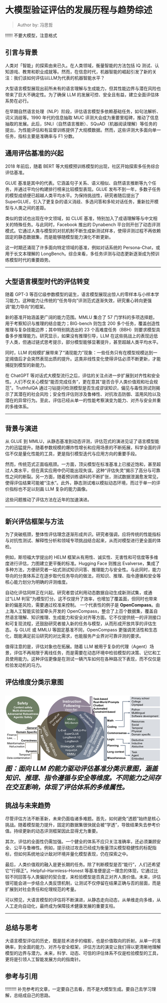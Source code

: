 <!--Copyright © ZOMI 适用于[License](https://github.com/Infrasys-AI/AIInfra)版权许可-->

# 大模型验证评估的发展历程与趋势综述

> Author by: 冯思哲

!!!!!!
不要大模型，注意格式

## 引言与背景

人类对「智能」的探索由来已久。在人类领域，衡量智能的方法包括 IQ 测试、认知游戏、教育和职业成就等。然而，在信息时代，机器智能的崛起引发了新的关注：我们该如何评估以LLM为代表的机器智能水平？  

大型语言模型展现出前所未有的语言理解与生成能力，但其性能边界与潜在风险也带来了巨大不确定性。为了确保 LLM 的发展可控、安全且有益，建立全面评估体系势在必行。  

在早期自然语言处理（NLP）阶段，评估语言模型多依赖基础任务，如句法解析、词义消歧等。1990 年代的信息抽取 MUC 评测大会成为重要里程碑，推动了信息抽取的发展。此后，SNLI（自然语言推断）、SQuAD（机器阅读理解）等任务的提出，为性能评估和有监督训练提供了大规模数据。然而，这些评测大多面向单一任务，指标主要是准确率与 F1 分数。

## 通用评估基准的兴起

2018 年前后，随着 BERT 等大规模预训练模型的出现，社区开始探索多任务综合评估基准。  

GLUE 基准是其中的代表。它涵盖句子关系、语义相似、自然语言推断等九个任务，并通过平均分构建排行榜来比较模型表现。GLUE 发布不到一年，多数子任务的模型成绩便已超越人类平均水平。为保持挑战性，研究者随后提出了 SuperGLUE，引入了更复杂的语义消歧、多选问答和多轮对话任务，重新拉开模型与人类之间的差距。  

类似的尝试也出现在中文领域，如 CLUE 基准，特别加入了成语理解等与中文相关的特殊任务。与此同时，Facebook 推出的 Dynabench 平台则开创了动态评测模式。它通过人类与模型的对抗机制不断生成新测试样本，使得评测过程不再依赖固定的静态数据集，而是能够随模型能力演化不断更新。  

这一时期还涌现了许多面向特定领域的基准，例如对话系统的 Persona-Chat，或用于长文本理解的 LongBench。综合来看，多任务评测与动态更新逐渐成为预训练模型时代的重要趋势。

---

## 大型语言模型时代的评估转变
随着 GPT-3 等百亿级参数模型的诞生，语言模型展现出惊人的零样本与小样本学习能力。这种能力让传统的“任务导向”评测范式逐渐失效，研究重心转向更强调“能力导向”的框架。  

新的基准开始涵盖更广阔的能力范围。MMLU 集合了 57 门学科的多项选择题，用于考察知识与推理的结合能力；BIG-bench 则包含 200 多个任务，覆盖创造性推理与复杂技能边界；其中特别挑选出的 23 个高难度任务（BBH）则要求模型具备多步推理能力。研究显示，如果没有推理引导，LLM 在这些挑战上的表现远低于人类，但通过链式思考提示，部分模型能够显著提升，甚至超越人类平均水平。  

同时，LLM 的规模扩展带来了“涌现能力”现象：一些任务只有在模型规模达到一定阈值后才会突然表现出质的提升。这类非线性变化使得评估必须不断更新，才能捕捉到模型的新能力。  

在 ChatGPT 等对话式大模型流行之后，评估的关注点进一步扩展到对齐性和安全性。人们不仅关心模型“能否完成任务”，更在意其“是否合乎人类价值观和社会规范”。TruthfulQA 通过刁钻提问检测模型是否生成谬误知识，偏见与毒性测试则揭示了其潜在的社会风险；安全性评估则涉及鲁棒性、对抗攻击防御、滥用风险以及潜在的异常行为。至此，评估已经从单一的性能考察演变为能力、对齐与安全并重的多维体系。

---

## 背景与演进
从 GLUE 到 MMLU，从静态基准到动态评测，评估范式的演进见证了语言模型能力的迅猛提升。随着参数规模的爆炸性增长和应用场景的不断拓展，科学全面的评估不仅是量化性能的工具，更是指引模型迭代与应用方向的重要手段。  

然而，传统范式正面临瓶颈。一方面，顶尖模型在标准基准上已接近饱和，甚至超过人类水平，但在真实应用中仍可能出现失误。这种“评估失灵”揭示了高分与可靠性之间的断裂。另一方面，随着预训练语料的不断扩张，测试数据泄漏愈发常见，使得评估结果可能被“注水”。此外，静态测试难以模拟动态环境，而过于单一的评价指标也不足以刻画 LLM 复杂的能力画像。  

这些问题推动了评估方法在近年的加速演进。

---

## 新兴评估框架与方法
为了突破瓶颈，整体性评估理念逐渐形成共识。研究者强调，应将传统的性能指标与对抗性测试、解释性分析和领域专项挑战结合起来，从而对模型进行更全面的体检。  

例如，斯坦福大学提出的 HELM 框架从有用性、诚实性、无害性和可信度等多维度进行评估，力图建立更平衡的标准。Hugging Face 则推出 Evalverse，集成了多种方法，方便研究者一站式测试知识问答、推理能力与安全性。与此同时，能力导向的分类体系正在逐步取代任务导向的做法，将知识、推理、指令遵循和安全等核心能力划分为明确的评测维度。  

自动化评估同样正在兴起。研究者尝试利用动态数据自动生成新测试集，或通过“LLM 判官”为模型打分。这不仅提升了效率，也增加了覆盖面，但同时也带来新的偏差风险，需要通过校准来控制。  一个代表性的例子是 **OpenCompass**。由上海人工智能实验室牵头开发的 OpenCompass，整合了上百个数据集，覆盖自然语言理解、知识推理、生成能力和安全对齐等方面。它不仅提供统一的评测接口和可复现流程，还鼓励研究者接入新的任务与模型，从而形成开放共享的评估生态。与 GLUE 或 MMLU 等固定基准不同，OpenCompass 更强调灵活性和生态化，既能满足前沿研究的对比需求，也能服务产业界对可靠评测的要求。  

值得注意的是，评估对象也在拓展。随着 LLM 被用于复杂的代理（Agent）场景，评估不再局限于离线任务，而是需要在动态环境中检验模型的决策、记忆和工具使用能力。这种评估更像是在测试一辆汽车如何在各种路况下表现，而不仅仅是检验发动机的马力。

## 评估维度分类示意图

![LLM 评估维度分类示意图](./images/01Introduction01.jpg)
*图：面向 LLM 的能力驱动评估基准分类示意图，涵盖知识、推理、指令遵循与安全等维度。不同能力之间存在交互影响，体现了评估体系的多维属性。*
---

## 挑战与未来趋势
尽管评估方法不断革新，未来仍面临诸多难题。首先，如何避免“透题”始终是核心挑战。随着模型能力提升，固定的数据集很快就会被“学透”，导致结果失去参考价值。持续更新的动态评测框架因此显得尤为重要。  

其次，评估的全面性仍需加强。一个健全的体系不应只关注准确率，还必须兼顾安全、公平与鲁棒性。例如，提示绕过攻击已经成为衡量顶尖模型稳健性的标配指标，但如何系统地设计敌对环境并量化模型表现，仍在探索之中。  

最后，人类价值观的融入是更长期的任务。除了判断模型是否“能行”，人们还希望它“行得正”。Helpful–Harmless–Honest 等基准便是这一理念的体现，它通过比较不同回答与人类偏好的契合度，来检验模型是否真正对齐人类价值。未来，评估很可能会进一步结合人类反馈机制，让测试不仅停留在结果正确与否的层面，而是扩展到对社会责任和伦理规范的考量。  

可以预见，大语言模型的评估将不断演进，从静态走向动态，从单维走向多维，从人工走向自动化，最终成为保障技术健康发展的重要支柱。

---

## 总结与思考

大语言模型评估的历史，既是技术进步的缩影，也是价值取向的折射。从单一的准确率，到全面的能力、对齐与安全框架，评估方法的演变让我们得以更清晰地理解模型的边界与潜力。未来，科学、动态、可信的评估体系不仅是检验模型的工具，更将是引领人工智能发展方向的指南针。

## 参考与引用

!!!!!!!!!
补充参考的文章，一定要自己去看，而不是大模型生成。要自己去学习理解，总结成自己的思路。